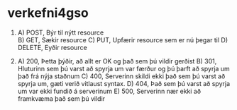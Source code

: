 # verkefni4gso

1) A) POST, Býr til nýtt resource <br>
  B) GET, Sækir resource
  C) PUT, Upfærir resource sem er nú þegar til
  D) DELETE, Eyðir resource
  



2) A) 200, Þetta þýðir, að allt er OK og það sem þú vildir gerðist
  B) 301, Hluturinn sem þú varst að spyrja um var færður og þú þarft að spyrja um það frá nýja staðnum
  C) 400, Serverinn skildi ekki það sem þú varst að spyrja um, gæti verið vitlaust syntax.
  D) 404, Það sem þú varst að spyrja um var ekki fundið á serverinum
  E) 500, Serverinn nær ekki að framkvæma það sem þú vildir
